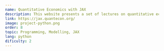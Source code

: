 ```yaml
---
name: Quantitative Economics with JAX
description: This website presents a set of lectures on quantitative economic modeling using GPUs and Google JAX.
link: https://jax.quantecon.org/
image: project-python.png
order: 8
topic: Programming, Modelling, JAX
lang: python
dificulty: 2
---
```

